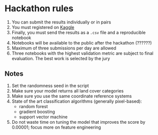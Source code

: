 # Hackathon rules

1. You can submit the results individually or in pairs
2. You must registered on [Kaggle](https://www.kaggle.com/)
3. Finally, you must send the results as a `.csv` file and a reproducible notebook
4. Notebooks will be available to the public after the hackathon (??????)
5. Maximum of three submissions per day are allowed
6. Three notebooks with the highest validation metric are subject to final evaluation. The best work is selected by the jury

## Notes

1. Set the randomness seed in the script
2. Make sure your model returns all land cover categories
3. Make sure you use the same coordinate reference systems
4. State of the art classification algorithms (generally pixel-based):
    * random forest
    * gradient boosting
    * support vector machine
5. Do not waste time on tuning the model that improves the score by 0.00001; focus more on feature engineering
